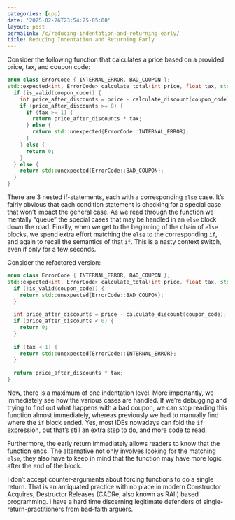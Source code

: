 ```yaml
---
categories: [cpp]
date: '2025-02-26T23:54:25-05:00'
layout: post
permalink: /c/reducing-indentation-and-returning-early/
title: Reducing Indentation and Returning Early
---
```


Consider the following function that calculates a price based on a provided price, tax, and coupon code:

```cpp
enum class ErrorCode { INTERNAL_ERROR, BAD_COUPON };
std::expected<int, ErrorCode> calculate_total(int price, float tax, std::string coupon_code) {
  if (is_valid(coupon_code)) {
    int price_after_discounts = price - calculate_discount(coupon_code);
    if (price_after_discounts >= 0) {
      if (tax >= 1) {
        return price_after_discounts * tax;
      } else {
        return std::unexpected{ErrorCode::INTERNAL_ERROR};
      }
    } else {
      return 0;
    }
  } else {
    return std::unexpected{ErrorCode::BAD_COUPON};
  }
}
```

There are 3 nested if-statements, each with a corresponding `else` case. It’s fairly obvious that each condition statement is checking for a special case that won’t impact the general case. As we read through the function we mentally “queue” the special cases that may be handled in an `else` block down the road. Finally, when we get to the beginning of the chain of `else` blocks, we spend extra effort matching the `else` to the corresponding `if`, and again to recall the semantics of that `if`. This is a nasty context switch, even if only for a few seconds.

Consider the refactored version:

```cpp
enum class ErrorCode { INTERNAL_ERROR, BAD_COUPON };
std::expected<int, ErrorCode> calculate_total(int price, float tax, std::string coupon_code) {
  if (!is_valid(coupon_code)) {
    return std::unexpected{ErrorCode::BAD_COUPON};
  }
  
  int price_after_discounts = price - calculate_discount(coupon_code);
  if (price_after_discounts < 0) {
    return 0;
  }
  
  if (tax < 1) {
    return std::unexpected{ErrorCode::INTERNAL_ERROR};
  }
  
  return price_after_discounts * tax;
}
```

Now, there is a maximum of one indentation level. More importantly, we immediately see how the various cases are handled. If we’re debugging and trying to find out what happens with a bad coupon, we can stop reading this function almost immediately, whereas previously we had to manually find where the `if` block ended. Yes, most IDEs nowadays can fold the `if` expression, but that’s still an extra step to do, and more code to read.

Furthermore, the early return immediately allows readers to know that the function ends. The alternative not only involves looking for the matching `else`, they also have to keep in mind that the function may have more logic after the end of the block.

I don’t accept counter-arguments about forcing functions to do a single return. That is an antiquated practice with no place in modern Constructor Acquires, Destructor Releases (CADRe, also known as RAII) based programming. I have a hard time discerning legitimate defenders of single-return-practitioners from bad-faith arguers.
